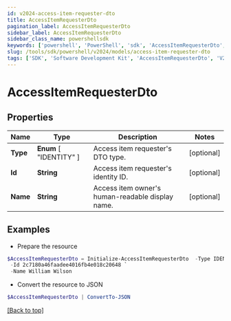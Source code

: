 ```yaml
---
id: v2024-access-item-requester-dto
title: AccessItemRequesterDto
pagination_label: AccessItemRequesterDto
sidebar_label: AccessItemRequesterDto
sidebar_class_name: powershellsdk
keywords: ['powershell', 'PowerShell', 'sdk', 'AccessItemRequesterDto', 'V2024AccessItemRequesterDto'] 
slug: /tools/sdk/powershell/v2024/models/access-item-requester-dto
tags: ['SDK', 'Software Development Kit', 'AccessItemRequesterDto', 'V2024AccessItemRequesterDto']
---
```



# AccessItemRequesterDto

## Properties

Name | Type | Description | Notes
------------ | ------------- | ------------- | -------------
**Type** |  **Enum** [  "IDENTITY" ] | Access item requester's DTO type. | [optional] 
**Id** | **String** | Access item requester's identity ID. | [optional] 
**Name** | **String** | Access item owner's human-readable display name. | [optional] 

## Examples

- Prepare the resource
```powershell
$AccessItemRequesterDto = Initialize-AccessItemRequesterDto  -Type IDENTITY `
 -Id 2c7180a46faadee4016fb4e018c20648 `
 -Name William Wilson
```

- Convert the resource to JSON
```powershell
$AccessItemRequesterDto | ConvertTo-JSON
```


[[Back to top]](#) 

